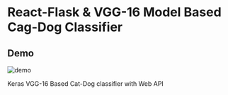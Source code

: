 # React-Flask & VGG-16 Model Based Cag-Dog Classifier 

## Demo 
![demo](https://i.imgur.com/KPspHon.gif)

Keras VGG-16 Based Cat-Dog classifier with Web API 
